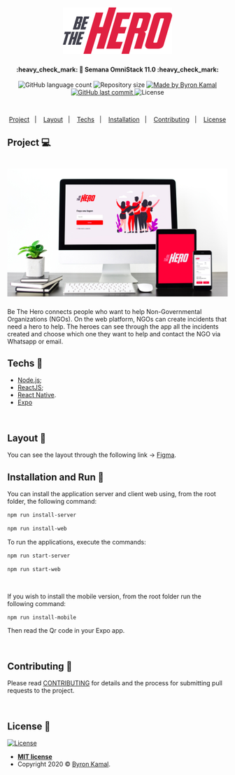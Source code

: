 <h1 align="center">
    <img alt="BeTheHero" title="#BeTheHero" src="download.svg" width="250px" />
</h1>

<h4 align="center"> 
	:heavy_check_mark: 🚀 Semana OmniStack 11.0 :heavy_check_mark:
</h4>

<p align="center">
  <img alt="GitHub language count" src="https://img.shields.io/github/languages/count/byronkamal/BeTheHero?color=%2304D361">

  <img alt="Repository size" src="https://img.shields.io/github/repo-size/byronkamal/BeTheHero">
	
  <a href="https://www.linkedin.com/in/byron-kamal/">
    <img alt="Made by Byron Kamal" src="https://img.shields.io/badge/made%20by-ByronKamal-%2304D361">
  </a>

  <a href="https://github.com/byronkamal/BeTheHero/commits/master">
    <img alt="GitHub last commit" src="https://img.shields.io/github/last-commit/byronkamal/BeTheHero">
  </a>
  <img alt="License" src="https://img.shields.io/badge/license-MIT-brightgreen">
  </a>
</p>
<br>

<p align="center">
  <a href="#project-">Project</a>&nbsp;&nbsp;&nbsp;|&nbsp;&nbsp;&nbsp;
  <a href="#-layout">Layout</a>&nbsp;&nbsp;&nbsp;|&nbsp;&nbsp;&nbsp;
  <a href="#techs-rocket">Techs</a>&nbsp;&nbsp;&nbsp;|&nbsp;&nbsp;&nbsp;
  <a href="#installation-wrench">Installation</a>&nbsp;&nbsp;&nbsp;|&nbsp;&nbsp;&nbsp;
  <a href="#contributing-">Contributing</a>&nbsp;&nbsp;&nbsp;|&nbsp;&nbsp;&nbsp;
  <a href="#license-memo">License</a>
</p>

## Project 💻

<h1 align="center">
    <img alt="Login-Page" title="Login-Page" src="preview.jpg" width=600px" />
</h1>

Be The Hero connects people who want to help Non-Governmental Organizations (NGOs). 
On the web platform, NGOs can create incidents that need a hero to help. 
The heroes can see through the app all the incidents created and choose which one they want to help and 
contact the NGO via Whatsapp or email.
<br>

## Techs :rocket:

- [Node.js](https://nodejs.org/en/);
- [ReactJS](https://reactjs.org);
- [React Native](https://facebook.github.io/react-native/).
- [Expo](https://expo.io/)

<br>

## Layout 🔖

You can see the layout through the following link -> [Figma](https://www.figma.com/file/2C2yvw7jsCOGmaNUDftX9n/Be-The-Hero---OmniStack-11?node-id=0%3A1).

## Installation  and Run :wrench:

You can install the application server and client web using, from the root folder, the following command:

```sh
npm run install-server
```

```sh
npm run install-web
```
To run the applications, execute the commands:

```sh
npm run start-server
```
```sh
npm run start-web
```

<br>

If you wish to install the mobile version, from the root folder run the following command:

```sh
npm run install-mobile
```
Then read the Qr code in your Expo app.

<br>

## Contributing 🤔 

Please read [CONTRIBUTING](https://github.com/byronkamal/BeTheHero/blob/master/.github/contributing.md) for details and the process for submitting pull requests to the project.

<br>


## License :memo:

[![License](http://img.shields.io/:license-mit-blue.svg?style=flat-square)](http://badges.mit-license.org)
- **[MIT license](https://github.com/byronkamal/BeTheHero/blob/master/LICENSE)**
- Copyright 2020 © <a href="https://github.com/byronkamal" target="_blank">Byron Kamal</a>.

## 
